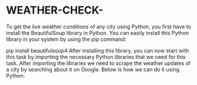 # WEATHER-CHECK-
To get the live weather conditions of any city using Python, you first have to install the BeautifulSoup library in Python. You can easily install this Python library in your system by using the pip command:

pip install beautifulsoup4
After installing this library, you can now start with this task by importing the necessary Python libraries that we need for this task. After importing the libraries we need to scrape the weather updates of a city by searching about it on Google. Below is how we can do it using Python:
